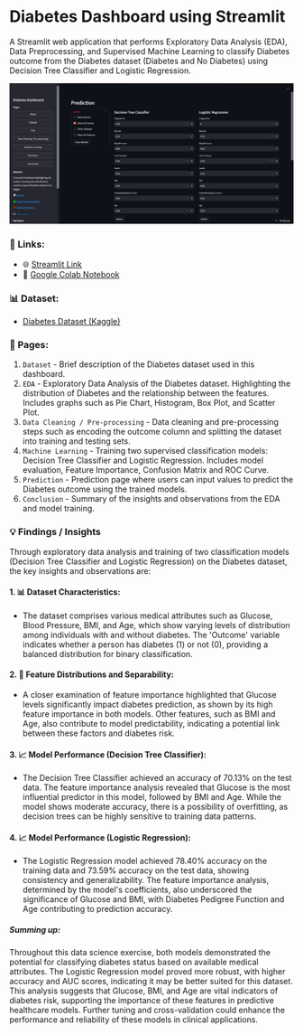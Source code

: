 # Diabetes Dashboard using Streamlit

A Streamlit web application that performs Exploratory Data Analysis (EDA), Data Preprocessing, and Supervised Machine Learning to classify Diabetes outcome from the Diabetes dataset (Diabetes and No Diabetes) using Decision Tree Classifier and Logistic Regression.

![Main Page Screenshot](screenshots/Diabetes_Dashboard.png)

### 🔗 Links:

- 🌐 [Streamlit Link](https://miguel-lopez-06-diabetes-dashboard-dashboard-main-h9qlrt.streamlit.app/)
- 📗 [Google Colab Notebook](https://colab.research.google.com/drive/1UWI3jhR9aK2h7xXVTs4qAiTrXt3dyOSu?usp=sharing)

### 📊 Dataset:

- [Diabetes Dataset (Kaggle)](https://www.kaggle.com/datasets/mathchi/diabetes-data-set)

### 📖 Pages:

1. `Dataset` - Brief description of the Diabetes dataset used in this dashboard. 
2. `EDA` - Exploratory Data Analysis of the Diabetes dataset. Highlighting the distribution of Diabetes and the relationship between the features. Includes graphs such as Pie Chart, Histogram, Box Plot, and Scatter Plot.
3. `Data Cleaning / Pre-processing` - Data cleaning and pre-processing steps such as encoding the outcome column and splitting the dataset into training and testing sets.
4. `Machine Learning` - Training two supervised classification models: Decision Tree Classifier and Logistic Regression. Includes model evaluation, Feature Importance, Confusion Matrix and ROC Curve.
5. `Prediction` - Prediction page where users can input values to predict the Diabetes outcome using the trained models.
6. `Conclusion` - Summary of the insights and observations from the EDA and model training.

### 💡 Findings / Insights

Through exploratory data analysis and training of two classification models (Decision Tree Classifier and Logistic Regression) on the Diabetes dataset, the key insights and observations are:

#### 1. 📊 **Dataset Characteristics**:
- The dataset comprises various medical attributes such as Glucose, Blood Pressure, BMI, and Age, which show varying levels of distribution among individuals with and without diabetes. The 'Outcome' variable indicates whether a person has diabetes (1) or not (0), providing a balanced distribution for binary classification.

#### 2. 📝 **Feature Distributions and Separability**:
- A closer examination of feature importance highlighted that Glucose levels significantly impact diabetes prediction, as shown by its high feature importance in both models. Other features, such as BMI and Age, also contribute to model predictability, indicating a potential link between these factors and diabetes risk.

#### 3. 📈 **Model Performance (Decision Tree Classifier)**:
- The Decision Tree Classifier achieved an accuracy of 70.13% on the test data. The feature importance analysis revealed that Glucose is the most influential predictor in this model, followed by BMI and Age. While the model shows moderate accuracy, there is a possibility of overfitting, as decision trees can be highly sensitive to training data patterns.

#### 4. 📈 **Model Performance (Logistic Regression)**:
- The Logistic Regression model achieved 78.40% accuracy on the training data and 73.59% accuracy on the test data, showing consistency and generalizability. The feature importance analysis, determined by the model's coefficients, also underscored the significance of Glucose and BMI, with Diabetes Pedigree Function and Age contributing to prediction accuracy.

##### **Summing up:**  
Throughout this data science exercise, both models demonstrated the potential for classifying diabetes status based on available medical attributes. The Logistic Regression model proved more robust, with higher accuracy and AUC scores, indicating it may be better suited for this dataset. This analysis suggests that Glucose, BMI, and Age are vital indicators of diabetes risk, supporting the importance of these features in predictive healthcare models. Further tuning and cross-validation could enhance the performance and reliability of these models in clinical applications. 

